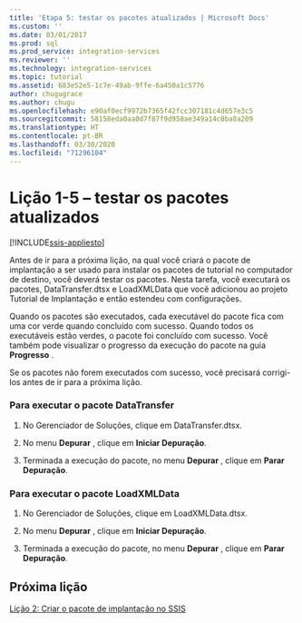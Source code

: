 ```yaml
---
title: 'Etapa 5: testar os pacotes atualizados | Microsoft Docs'
ms.custom: ''
ms.date: 03/01/2017
ms.prod: sql
ms.prod_service: integration-services
ms.reviewer: ''
ms.technology: integration-services
ms.topic: tutorial
ms.assetid: 683e52e5-1c7e-49ab-9ffe-6a450a1c5776
author: chugugrace
ms.author: chugu
ms.openlocfilehash: e90af0ecf9972b7365f42fcc307181c4d657e3c5
ms.sourcegitcommit: 58158eda0aa0d7f87f9d958ae349a14c0ba8a209
ms.translationtype: HT
ms.contentlocale: pt-BR
ms.lasthandoff: 03/30/2020
ms.locfileid: "71296104"
---
```

# <a name="lesson-1-5---testing-the-updated-packages"></a>Lição 1-5 – testar os pacotes atualizados

[!INCLUDE[ssis-appliesto](../includes/ssis-appliesto-ssvrpluslinux-asdb-asdw-xxx.md)]


Antes de ir para a próxima lição, na qual você criará o pacote de implantação a ser usado para instalar os pacotes de tutorial no computador de destino, você deverá testar os pacotes. Nesta tarefa, você executará os pacotes, DataTransfer.dtsx e LoadXMLData que você adicionou ao projeto Tutorial de Implantação e então estendeu com configurações.  
  
Quando os pacotes são executados, cada executável do pacote fica com uma cor verde quando concluído com sucesso. Quando todos os executáveis estão verdes, o pacote foi concluído com sucesso. Você também pode visualizar o progresso da execução do pacote na guia **Progresso** .  
  
Se os pacotes não forem executados com sucesso, você precisará corrigi-los antes de ir para a próxima lição.  
  
### <a name="to-run-the-datatransfer-package"></a>Para executar o pacote DataTransfer  
  
1.  No Gerenciador de Soluções, clique em DataTransfer.dtsx.  
  
2.  No menu **Depurar** , clique em **Iniciar Depuração**.  
  
3.  Terminada a execução do pacote, no menu **Depurar** , clique em **Parar Depuração**.  
  
### <a name="to-run-the-loadxmldata-package"></a>Para executar o pacote LoadXMLData  
  
1.  No Gerenciador de Soluções, clique em LoadXMLData.dtsx.  
  
2.  No menu **Depurar** , clique em **Iniciar Depuração**.  
  
3.  Terminada a execução do pacote, no menu **Depurar** , clique em **Parar Depuração**.  
  
## <a name="next-lesson"></a>Próxima lição  
[Lição 2: Criar o pacote de implantação no SSIS](../integration-services/lesson-2-create-the-deployment-bundle-in-ssis.md)  
  
  
  
